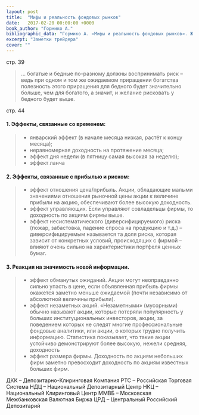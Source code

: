 ```yaml
---
layout: post
title:  "Мифы и реальность фондовых рынков"
date:   2017-02-20 00:00:00 +0000
book_author: "Гормико А."
bibliographic_data: "Гормико А. «Мифы и реальность фондовых рынков». Ж. «Рынок ценных бумаг», №1, 2006 г., стр.39; №2, 2006 г., стр.44"
excerpt: "Заметки трейдера"
cover: ""
---
```


стр. 39

> … богатые и бедные по-разному должны воспринимать риск – ведь при одном и том же ожидаемом приращении богатства полезность этого приращения для бедного будет значительно больше, чем для богатого, а значит, и желание рисковать у бедного будет выше.

стр. 44

#### 1\. Эффекты, связанные со временем:

> - январский эффект (в начале месяца низкая, растёт к концу месяца); 
> - неравномерная доходность на протяжение месяца;
> - эффект дня недели (в пятницу самая высокая за неделю);
> - эффект ланча

#### 2\. Эффекты, связанные с прибылью и риском:

> - эффект отношения цена/прибыль. 
>   Акции, обладающие малыми значениями отношения рыночной цены акции к величине прибыли на акцию, обеспечивают более высокую доходность.
> - эффект управляющих.
>   Если управляют совладельцы фирмы, то доходность по акциям фирмы выше.
> - эффект несистематического (диверсифицируемого) риска
>   (пожар, забастовка, падение спроса на продукцию и т.д.) – диверсифицируемым называется та доля риска, которая зависит от конкретных условий, происходящих с фирмой – влияют очень сильно на характеристики портфеля ценных бумаг.

#### 3\. Реакция на значимость новой информации.

> - эффект обманутых ожиданий.
>   Акции могут неоправданно сильно упасть в цене, если объявленная прибыль фирмы окажется заметно меньше ожидаемой (почти независимо от абсолютной величины прибыли).
> - эффект незаметных акций.
>   «Незаметными» (мусорными) обычно называют акции, которые потеряли популярность у больших институциональных инвесторов, акции, за поведением которых не следят многие профессиональные фондовые аналитики, или акции, о которых трудно получить информацию. Статистика показывает, что такие акции устойчиво демонстрируют более высокую, нежели средняя, доходность
> - эффект размера фирмы.
>   Доходность по акциям небольших фирм заметно превосходит доходность по акциям известных больших фирм.

ДКК – Депозитарно-Клиринговая Компания
РТС – Российская Торговая Система
НДЦ – Национальный Депозитарный Центр
НКЦ – Национальный Клиринговый Центр
ММВБ – Московская Межбанковская Валютная Биржа
ЦРД – Центральный Российский Депозитарий

